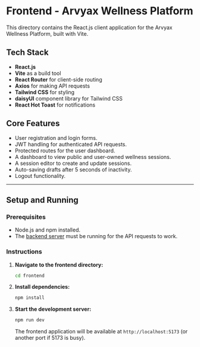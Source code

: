# Frontend - Arvyax Wellness Platform

This directory contains the React.js client application for the Arvyax Wellness Platform, built with Vite.

## Tech Stack

- **React.js**
- **Vite** as a build tool
- **React Router** for client-side routing
- **Axios** for making API requests
- **Tailwind CSS** for styling
- **daisyUI** component library for Tailwind CSS
- **React Hot Toast** for notifications

## Core Features

-   User registration and login forms.
-   JWT handling for authenticated API requests.
-   Protected routes for the user dashboard.
-   A dashboard to view public and user-owned wellness sessions.
-   A session editor to create and update sessions.
-   Auto-saving drafts after 5 seconds of inactivity.
-   Logout functionality.

---

## Setup and Running

### Prerequisites

-   Node.js and npm installed.
-   The [backend server](..\backend) must be running for the API requests to work.

### Instructions

1.  **Navigate to the frontend directory:**
    ```bash
    cd frontend
    ```

2.  **Install dependencies:**
    ```bash
    npm install
    ```

3.  **Start the development server:**
    ```bash
    npm run dev
    ```
    The frontend application will be available at `http://localhost:5173` (or another port if 5173 is busy).